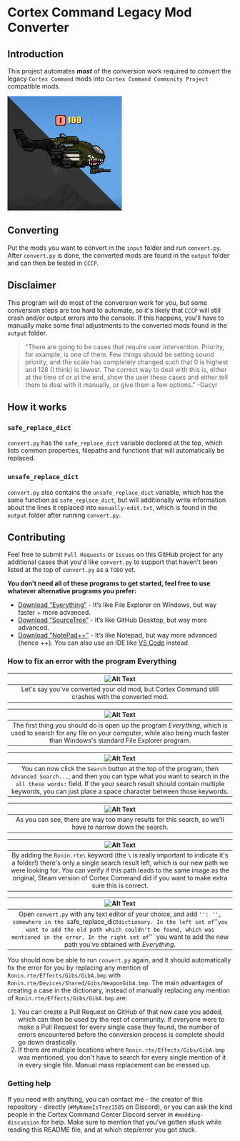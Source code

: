 # Cortex Command Legacy Mod Converter

## Introduction
This project automates ***most*** of the conversion work required to convert the legacy `Cortex Command` mods into `Cortex Command Community Project` compatible mods.

![project-icon](cclmc-icon.png)

## Converting
Put the mods you want to convert in the `input` folder and run `convert.py`. After `convert.py` is done, the converted mods are found in the `output` folder and can then be tested in `CCCP`.

## Disclaimer
This program will do most of the conversion work for you, but some conversion steps are too hard to automate, so it's likely that `CCCP` will still crash and/or output errors into the console. If this happens, you'll have to manually make some final adjustments to the converted mods found in the `output` folder.

> "There are going to be cases that require user intervention. Priority, for example, is one of them. Few things should be setting sound priority, and the scale has completely changed such that 0 is highest and 128 (I think) is lowest. The correct way to deal with this is, either at the time of or at the end, show the user these cases and either tell them to deal with it manually, or give them a few options." -Gacyr

## How it works
### `safe_replace_dict`
`convert.py` has the `safe_replace_dict` variable declared at the top, which lists common properties, filepaths and functions that will automatically be replaced.

### `unsafe_replace_dict`
`convert.py` also contains the `unsafe_replace_dict` variable, which has the same function as `safe_replace_dict`, but will additionally write information about the lines it replaced into `manually-edit.txt`, which is found in the `output` folder after running `convert.py`.

## Contributing
Feel free to submit `Pull Requests` or `Issues` on this GitHub project for any additional cases that you'd like `convert.py` to support that haven't been listed at the top of `convert.py` as a `TODO` yet.

**You don’t need all of these programs to get started, feel free to use whatever alternative programs you prefer:**
* [Download “Everything”](https://voidtools.com/) - It’s like File Explorer on Windows, but way faster + more advanced.
* [Download “SourceTree”](https://www.sourcetreeapp.com/) - It’s like GitHub Desktop, but way more advanced.
* [Download “NotePad++”](https://notepad-plus-plus.org/downloads/) - It’s like Notepad, but way more advanced (hence ++). You can also use an IDE like [VS Code](https://code.visualstudio.com/) instead.

### How to fix an error with the program Everything

| ![Alt Text](https://i.imgur.com/WXZ09s2.png) |
| :---: |
| Let's say you've converted your old mod, but Cortex Command still crashes with the converted mod. |

| ![Alt Text](https://i.imgur.com/vliMjVg.png) |
| :---: |
| The first thing you should do is open up the program *Everything*, which is used to search for any file on your computer, while also being much faster than Windows's standard File Explorer program. |

| ![Alt Text](https://i.imgur.com/bLXi1qv.png) |
| :---: |
| You can now click the `Search` button at the top of the program, then `Advanced Search...`, and then you can type what you want to search in the `all these words:` field. If the your search result should contain multiple keywords, you can just place a space character between those keywords. |

| ![Alt Text](https://i.imgur.com/spZ8Wp8.png) |
| :---: |
| As you can see, there are way too many results for this search, so we'll have to narrow down the search. |

| ![Alt Text](https://i.imgur.com/mjQTNKS.png) |
| :---: |
| By adding the `Ronin.rte\` keyword (the `\` is really important to indicate it's a folder!) there's only a single search result left, which is our new path we were looking for. You can verify if this path leads to the same image as the original, Steam version of Cortex Command did if you want to make extra sure this is correct. |

| ![Alt Text](https://i.imgur.com/dpuTSvO.png) |
| :---: |
| Open `convert.py` with any text editor of your choice, and add `'': '', somewhere in the `safe_replace_dict` dictionary. In the left set of `''` you want to add the old path which couldn't be found, which was mentioned in the error. In the right set of `''` you want to add the new path you've obtained with *Everything*. |

You should now be able to run `convert.py` again, and it should automatically fix the error for you by replacing any mention of `Ronin.rte/Effects/Gibs/GibA.bmp` with `Ronin.rte/Devices/Shared/Gibs/WeaponGibA.bmp`. The main advantages of creating a case in the dictionary, instead of manually replacing any mention of `Ronin.rte/Effects/Gibs/GibA.bmp` are:
1. You can create a Pull Request on GitHub of that new case you added, which can then be used by the rest of community. If everyone were to make a Pull Request for every single case they found, the number of errors encountered before the conversion process is complete should go down drastically.
2. If there are multiple locations where `Ronin.rte/Effects/Gibs/GibA.bmp` was mentioned, you don't have to search for every single mention of it in every single file. Manual mass replacement can be messed up.

### Getting help
If you need with anything, you can contact me - the creator of this repository - directly (`#MyNameIsTrez1585` on Discord), or you can ask the kind people in the Cortex Command Center Discord server in `#modding-discussion` for help. Make sure to mention that you've gotten stuck while reading this README file, and at which step/error you got stuck.
